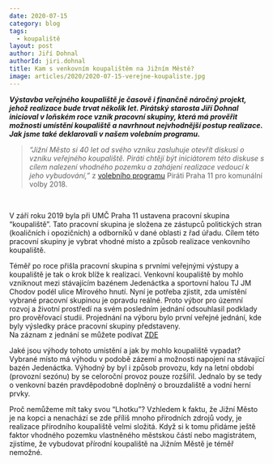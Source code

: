 ```yaml
---
date: 2020-07-15
category: blog
tags: 
  - koupaliště
layout: post
author: Jiří Dohnal
authorId: jiri.dohnal
title: Kam s venkovním koupalištěm na Jižním Městě? 
image: articles/2020/2020-07-15-verejne-koupaliste.jpg
---
```


***Výstavba veřejného koupaliště je časově i finančně náročný projekt, jehož realizace bude trvat několik let. Pirátský starosta Jiří Dohnal inicioval v loňském roce vznik pracovní skupiny, která má prověřit možnosti umístění koupaliště a navrhnout nejvhodnější postup realizace. Jak jsme také deklarovali v našem volebním programu.***


<blockquote>
 
 
*“Jižní Město si 40 let od svého vzniku zasluhuje otevřít diskusi o vzniku veřejného koupaliště. Piráti chtějí být iniciátorem této diskuse s cílem nalezení vhodného pozemku a zahájení realizace vedoucí k jeho vybudování,”* z [volebního programu](https://praha11.pirati.cz/komunalni-volby-2018/program/kultura/) Piráti Praha 11 pro komunální volby 2018.

</blockquote>

<br>

V září roku 2019 byla při UMČ Praha 11 ustavena pracovní skupina “koupaliště”. Tato pracovní skupina je složena ze zástupců politických stran (koaličních i opozičních) a odborníků v dané oblasti z řad úřadu. Cílem této pracovní skupiny je vybrat vhodné místo a způsob realizace venkovního koupaliště.

Téměř po roce přišla pracovní skupina s prvními veřejnými výstupy a koupaliště je tak o krok blíže k realizaci. Venkovní koupaliště by mohlo vzniknout mezi stávajícím bazénem Jedenáctka a sportovní halou TJ JM Chodov podél ulice Mírového hnutí. Nyní je potřeba zjistit, zda umístění vybrané pracovní skupinou je opravdu reálné. Proto výbor pro územní rozvoj a životní prostředí na svém posledním jednání odsouhlasil podklady pro prověřovací studii. Projednání na výboru bylo první veřejné jednání, kde byly výsledky práce pracovní skupiny představeny.<br>
Na záznam z jednání se můžete podívat [ZDE](https://www.youtube.com/watch?v=H-k3wg0xueE)

Jaké jsou výhody tohoto umístění a jak by mohlo koupaliště vypadat? Vybrané místo má výhodu v podobě zázemí a možnosti napojení na stávající bazén Jedenáctka. Výhodný by byl i způsob provozu, kdy na letní období (provozní sezónu) by se celoroční provoz pouze rozšířil. Jednalo by se tedy o venkovní bazén pravděpodobně doplněný o brouzdaliště a vodní herní prvky.

Proč nemůžeme mít taky svou “Lhotku”? Vzhledem k faktu, že Jižní Město je na kopci a nenachází se zde příliš mnoho přírodních zdrojů vody, je realizace přírodního koupaliště velmi složitá. Když si k tomu přidáme ještě faktor vhodného pozemku vlastněného městskou částí nebo magistrátem, zjistíme, že vybudovat přírodní koupaliště na Jižním Městě je téměř nemožné. 

